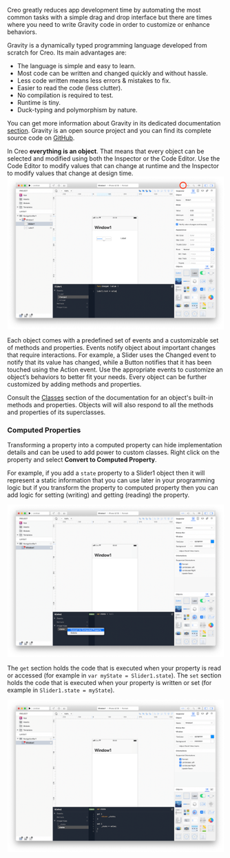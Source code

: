 Creo greatly reduces app development time by automating the most common tasks with a simple drag and drop interface but there are times where you need to write Gravity code in order to customize or enhance behaviors.


Gravity is a dynamically typed programming language developed from scratch for Creo. Its main advantages are:
* The language is simple and easy to learn.
* Most code can be written and changed quickly and without hassle.
* Less code written means less errors & mistakes to fix.
* Easier to read the code (less clutter).
* No compilation is required to test.
* Runtime is tiny.
* Duck-typing and polymorphism by nature. 


You can get more information about Gravity in its dedicated documentation [section](https://docs.creolabs.com/gravity/).
Gravity is an open source project and you can find its complete source code on [GitHub](https://github.com/marcobambini/gravity).


In Creo **everything is an object**. That means that every object can be selected and modified using both the Inspector or the Code Editor. Use the Code Editor to modify values that can change at runtime and the Inspector to modify values that change at design time.
![Creo](../images/creo/code_1.png)

Each object comes with a predefined set of events and a customizable set of methods and properties. Events notify object about important changes that require interactions. For example, a Slider uses the Changed event to notify that its value has changed, while a Button notifies that it has been touched using the Action event. Use the appropriate events to customize an object’s behaviors to better fit your needs. Every object can be further customized by adding methods and properties.

Consult the [Classes](https://docs.creolabs.com/classes/) section of the documentation for an object's built-in methods and properties. Objects will will also respond to all the methods and properties of its superclasses.

### Computed Properties

Transforming a property into a computed property can hide implementation details and can be used to add power to custom classes.  Right click on the property and select **Convert to Computed Property**.

For example, if you add a ```state``` property to a Slider1 object then it will represent a static information that you can use later in your programming logic but if you transform the property to computed property then you can add logic for setting (writing) and getting (reading) the property.

![Creo](../images/creo/code_2.png)

The ```get``` section holds the code that is executed when your property is read or accessed (for example in ```var myState = Slider1.state```). The ```set``` section holds the code that is executed when your property is written or set (for example in ```Slider1.state = myState```).

![Creo](../images/creo/code_3.png)

